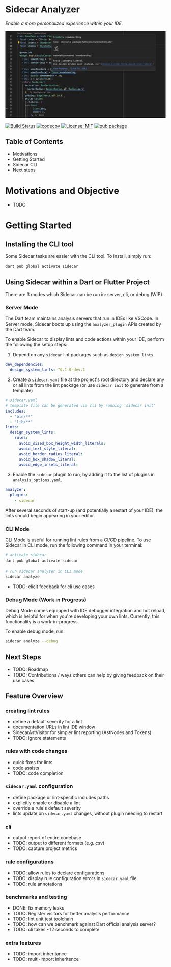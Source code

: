 
<p align="center">

# Sidecar Analyzer
*Enable a more personalized experience within your IDE.*

<img src="docs/ide_screenshot.png" alt="sidecar lint in IDE" width="600"/>

<a href="https://github.com/pattobrien/sidecar/actions"><img src="https://github.com/pattobrien/sidecar/workflows/Build/badge.svg" alt="Build Status"></a>
<a href="https://codecov.io/gh/pattobrien/sidecar"><img src="https://codecov.io/gh/pattobrien/sidecar/branch/master/graph/badge.svg" alt="codecov"></a>
<a href="https://opensource.org/licenses/MIT"><img src="https://img.shields.io/badge/license-MIT-purple.svg" alt="License: MIT"></a>
[![pub package](https://img.shields.io/pub/v/sidecar.svg)](https://pub.dev/packages/sidecar)



## Table of Contents

- Motivations
- Getting Started
- Sidecar CLI
- Next steps

# Motivations and Objective

- TODO

# Getting Started

## Installing the CLI tool

Some Sidecar tasks are easier with the CLI tool. To install, simply run:

```sh
dart pub global activate sidecar
```

## Using Sidecar within a Dart or Flutter Project

There are 3 modes which Sidecar can be run in: server, cli, or debug (WIP).
### Server Mode

The Dart team maintains analysis servers that run in IDEs like VSCode. In Server mode, Sidecar boots up using the ```analyzer_plugin``` APIs created by the Dart team. 

To enable Sidecar to display lints and code actions within your IDE, perform the following the setup steps:

1. Depend on any ```sidecar``` lint packages such as ```design_system_lints```.

```yaml
dev_dependencies:
  design_system_lints: ^0.1.0-dev.1
```

2. Create a ```sidecar.yaml``` file at the project's root directory and declare any or all lints from the lint package (or use ```sidecar init``` to generate from a template)

```yaml
# sidecar.yaml
# template file can be generated via cli by running 'sidecar init'
includes:
  - "bin/**"
  - "lib/**"
lints:
  design_system_lints:
    rules: 
      avoid_sized_box_height_width_literals:
      avoid_text_style_literal:
      avoid_border_radius_literal:
      avoid_box_shadow_literal:
      avoid_edge_insets_literal:
```

3. Enable the ```sidecar``` plugin to run, by adding it to the list of plugins in ```analysis_options.yaml```.


```yaml
analyzer:
  plugins:
    - sidecar
```

After several seconds of start-up (and potentially a restart of your IDE), the lints should begin appearing in your editor.
### CLI Mode

CLI Mode is useful for running lint rules from a CI/CD pipeline. To use Sidecar in CLI mode, run the following command in your terminal:

```sh
# activate sidecar
dart pub global activate sidecar

# run sidecar analyzer in CLI mode
sidecar analyze
```

- TODO: elicit feedback for cli use cases

### Debug Mode (Work in Progress)

Debug Mode comes equipped with IDE debugger integration and hot reload, which is helpful for when you're developing your own lints. Currently, this functionality is a work-in-progress.

To enable debug mode, run:

```sh
sidecar analyze --debug
```


## Next Steps

- TODO: Roadmap
- TODO: Contributions / ways others can help by giving feedback on their use cases


## Feature Overview

### creating lint rules

- define a default severity for a lint
- documentation URLs in lint IDE window
- SidecarAstVisitor for simpler lint reporting (AstNodes and Tokens)
- TODO: ignore statements

### rules with code changes

- quick fixes for lints
- code assists
- TODO: code completion

### ```sidecar.yaml``` configuration

- define package or lint-specific includes paths
- explicitly enable or disable a lint
- override a rule's default severity
- lints update on ```sidecar.yaml``` changes, without plugin needing to restart

### cli

- output report of entire codebase
- TODO: output to different formats (e.g. csv)
- TODO: capture project metrics

### rule configurations
- TODO: allow rules to declare configurations
- TODO: display rule configuration errors in ```sidecar.yaml``` file
- TODO: rule annotations


### benchmarks and testing

- DONE: fix memory leaks
- TODO: Register visitors for better analysis performance
- TODO: lint unit test toolchain
- TODO: how can we benchmark against Dart official analysis server?
- TODO: cli takes ~12 seconds to complete

### extra features
- TODO: import inheritance
- TODO: multi-import inheritence
